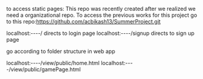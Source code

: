 to access static pages: 
This repo was recently created after we realized we need a organizational repo. 
To access the previous works for this project go to this repo:https://github.com/acbikash13/SummerProject.git

localhost:----/ directs to login page
localhost:----/signup directs to sign up page

go according to folder structure in web app 

localhost:----/view/public/home.html 
localhost:----/view/public/gamePage.html
